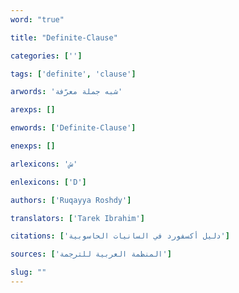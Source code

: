 ```yaml
---
word: "true"

title: "Definite-Clause"

categories: ['']

tags: ['definite', 'clause']

arwords: 'شبه جملة معرّفة'

arexps: []

enwords: ['Definite-Clause']

enexps: []

arlexicons: 'ش'

enlexicons: ['D']

authors: ['Ruqayya Roshdy']

translators: ['Tarek Ibrahim']

citations: ['دليل أكسفورد في السانيات الحاسوبية']

sources: ['المنظمة العربية للترجمة']

slug: ""
---
```

